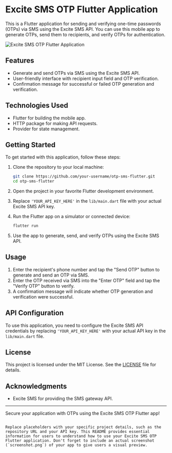 # Excite SMS OTP Flutter Application

This is a Flutter application for sending and verifying one-time passwords (OTPs) via SMS using the Excite SMS API. You can use this mobile app to generate OTPs, send them to recipients, and verify OTPs for authentication.

![Excite SMS OTP Flutter Application](screenshot.png)

## Features

- Generate and send OTPs via SMS using the Excite SMS API.
- User-friendly interface with recipient input field and OTP verification.
- Confirmation message for successful or failed OTP generation and verification.

## Technologies Used

- Flutter for building the mobile app.
- HTTP package for making API requests.
- Provider for state management.

## Getting Started

To get started with this application, follow these steps:

1. Clone the repository to your local machine:

   ```bash
   git clone https://github.com/your-username/otp-sms-flutter.git
   cd otp-sms-flutter

2. Open the project in your favorite Flutter development environment.

3. Replace `'YOUR_API_KEY_HERE'` in the `lib/main.dart` file with your actual Excite SMS API key.

4. Run the Flutter app on a simulator or connected device:

   ```bash
   flutter run
   ```

5. Use the app to generate, send, and verify OTPs using the Excite SMS API.

## Usage

1. Enter the recipient's phone number and tap the "Send OTP" button to generate and send an OTP via SMS.
2. Enter the OTP received via SMS into the "Enter OTP" field and tap the "Verify OTP" button to verify.
3. A confirmation message will indicate whether OTP generation and verification were successful.

## API Configuration

To use this application, you need to configure the Excite SMS API credentials by replacing `'YOUR_API_KEY_HERE'` with your actual API key in the `lib/main.dart` file.

## License

This project is licensed under the MIT License. See the [LICENSE](LICENSE) file for details.

## Acknowledgments

- Excite SMS for providing the SMS gateway API.

---

Secure your application with OTPs using the Excite SMS OTP Flutter app!
```

Replace placeholders with your specific project details, such as the repository URL and your API key. This README provides essential information for users to understand how to use your Excite SMS OTP Flutter application. Don't forget to include an actual screenshot (`screenshot.png`) of your app to give users a visual preview.
